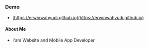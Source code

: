 ### Demo
* [https://erwinwahyudi.github.io](https://erwinwahyudi.github.io)

#### About Me

* I'am Website and Mobile App Developer